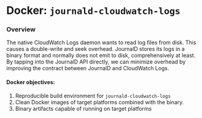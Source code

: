 # Docker: `journald-cloudwatch-logs`

### Overview

The native CloudWatch Logs daemon wants to read log files from disk.  This causes a double-write and seek overhead. JournalD stores its logs in a binary format and normally does not emit to disk, comprehensively at least.  By tapping into the JournalD API directly, we can minimize overhead by improving the contract between JournalD and CloudWatch Logs.

#### Docker objectives:
1. Reproducible build environment for `journald-cloudwatch-logs`
2. Clean Docker images of target platforms combined with the binary.
3. Binary artifacts capable of running on target platforms
